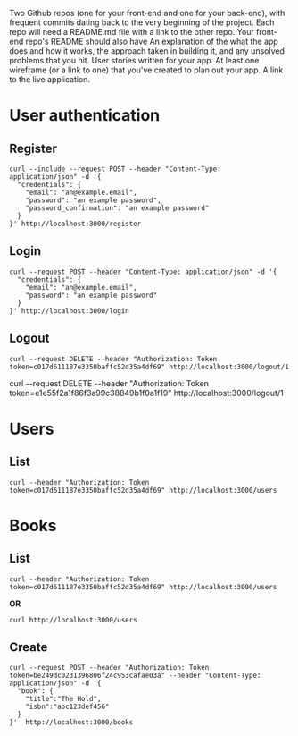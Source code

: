 Two Github repos (one for your front-end and one for your back-end), with frequent commits dating back to the very beginning of the project. Each repo will need a README.md file with a link to the other repo. Your front-end repo's README should also have
An explanation of the what the app does and how it works, the approach taken in building it, and any unsolved problems that you hit.
User stories written for your app.
At least one wireframe (or a link to one) that you've created to plan out your app.
A link to the live application.





# User authentication

## Register

```
curl --include --request POST --header "Content-Type: application/json" -d '{
  "credentials": {
    "email": "an@example.email",
    "password": "an example password",
    "password_confirmation": "an example password"
  }
}' http://localhost:3000/register
```

## Login

```
curl --request POST --header "Content-Type: application/json" -d '{
  "credentials": {
    "email": "an@example.email",
    "password": "an example password"
  }
}' http://localhost:3000/login
```

## Logout

```
curl --request DELETE --header "Authorization: Token token=c017d611187e3350baffc52d35a4df69" http://localhost:3000/logout/1
```
curl --request DELETE --header "Authorization: Token token=e1e55f2a1f86f3a99c38849b1f0a1f19" http://localhost:3000/logout/1


# Users

## List

```
curl --header "Authorization: Token token=c017d611187e3350baffc52d35a4df69" http://localhost:3000/users
```

# Books

## List

```
curl --header "Authorization: Token token=c017d611187e3350baffc52d35a4df69" http://localhost:3000/users
```

**OR**

```
curl http://localhost:3000/users
```

## Create

```
curl --request POST --header "Authorization: Token token=be249dc0231396806f24c953cafae03a" --header "Content-Type: application/json" -d '{
  "book": {
    "title":"The Hold",
    "isbn":"abc123def456"
  }
}'  http://localhost:3000/books
```
